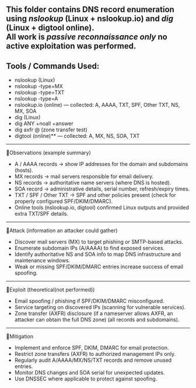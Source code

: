 This folder contains DNS record enumeration using *nslookup* (Linux + nslookup.io) and *dig* (Linux + digtool online).  
All work is *passive reconnaissance only* no active exploitation was performed.
---
## Tools / Commands Used:
  - nslookup (Linux)
  - nslookup -type=MX <domain>  
  - nslookup -type=TXT <domain>  
  - nslookup -type=A <domain>  
  - nslookup.io (online) — collected: A, AAAA, TXT, SPF, Other TXT, NS, MX, SOA  
  - dig (Linux)  
  - dig ANY <domain> +noall +answer  
  - dig axfr @<nameserver> <domain> (zone transfer test)  
  - digtool (online)** — collected: A, MX, NS, SOA, TXT
---
📌Observations (example summary)
- A / AAAA records → show IP addresses for the domain and subdomains (hosts).  
- MX records → mail servers responsible for email delivery.  
- NS records → authoritative name servers (where DNS is hosted).  
- SOA record → administrative details, serial number, refresh/expiry times.  
- TXT / SPF / Other TXT → SPF and other policies present (check for properly configured SPF/DKIM/DMARC).  
- Online tools (nslookup.io, digtool) confirmed Linux outputs and provided extra TXT/SPF details.
---
📌Attack (information an attacker could gather)
- Discover mail servers (MX) to target phishing or SMTP-based attacks.  
- Enumerate subdomain IPs (A/AAAA) to find exposed services.  
- Identify authoritative NS and SOA info to map DNS infrastructure and maintenance windows.  
- Weak or missing SPF/DKIM/DMARC entries increase success of email spoofing.
---
📌Exploit (theoretical(not performed))
- Email spoofing / phishing if SPF/DKIM/DMARC misconfigured.  
- Service targeting on discovered IPs (scanning for vulnerable services).  
- Zone transfer (AXFR) disclosure (if a nameserver allows AXFR, an attacker can obtain the full DNS zone) (all records and subdomains).
---
📌Mitigation
- Implement and enforce SPF, DKIM, DMARC for email protection.  
- Restrict zone transfers (AXFR) to authorized management IPs only.  
- Regularly audit A/AAAA/MX/NS/TXT records and remove unused entries.  
- Monitor DNS changes and SOA serial for unexpected updates.  
- Use DNSSEC where applicable to protect against spoofing.






